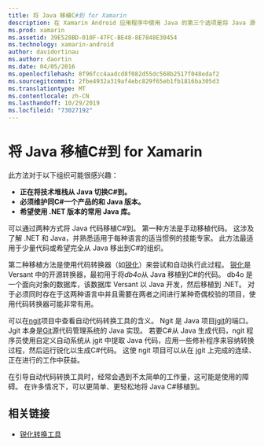 ```yaml
---
title: 将 Java 移植C#到 for Xamarin
description: 在 Xamarin Android 应用程序中使用 Java 的第三个选项是将 Java 源代码移植到C#。
ms.prod: xamarin
ms.assetid: 39E528BD-010F-47FC-BE48-8E7848E30454
ms.technology: xamarin-android
author: davidortinau
ms.author: daortin
ms.date: 04/05/2016
ms.openlocfilehash: 8f96fcc4aadcd8f082d55dc568b2517f048edaf2
ms.sourcegitcommit: 2fbe4932a319af4ebc829f65eb1fb1816ba305d3
ms.translationtype: MT
ms.contentlocale: zh-CN
ms.lasthandoff: 10/29/2019
ms.locfileid: "73027192"
---
```

# <a name="porting-java-to-c-for-xamarinandroid"></a>将 Java 移植C#到 for Xamarin

此方法对于以下组织可能很感兴趣：

- **正在将技术堆栈从 Java 切换C#到。**
- **必须维护同C#一个产品的和 Java 版本。**
- **希望使用 .NET 版本的常用 Java 库。**

可以通过两种方式将 Java 代码移植C#到。 第一种方法是手动移植代码。 这涉及了解 .NET 和 Java，并熟悉适用于每种语言的适当惯例的技能专家。 此方法最适用于少量代码或希望完全从 Java 移出到C#的组织。

第二种移植方法是使用代码转换器（如[锐化](https://github.com/mono/sharpen)）来尝试和自动执行此过程。 [锐化](https://github.com/mono/sharpen)是 Versant 中的开源转换器，最初用于将*db4o*从 Java 移植到C#的代码。 db4o 是一个面向对象的数据库，该数据库 Versant 以 Java 开发，然后移植到 .NET。 对于必须同时存在于这两种语言中并且需要在两者之间进行某种奇偶校验的项目，使用代码转换器可能非常有用。

可以在[ngit](https://github.com/mono/ngit)项目中查看自动代码转换工具的含义。
Ngit 是 Java 项目[jgit](https://eclipse.org/)的端口。
Jgit 本身是[Git](https://git-scm.com/)源代码管理系统的 Java 实现。 若要C#从 Java 生成代码，ngit 程序员使用自定义自动系统从 jgit 中提取 Java 代码，应用一些修补程序来容纳转换过程，然后运行锐化以生成C#代码。 这使 ngit 项目可以从在 jgit 上完成的连续、正在进行的工作中获益。

在引导自动代码转换工具时，经常会遇到不太简单的工作量，这可能是使用的障碍。 在许多情况下，可以更简单、更轻松地将 Java C#移植到。

## <a name="related-links"></a>相关链接

- [锐化转换工具](https://github.com/mono/sharpen)
